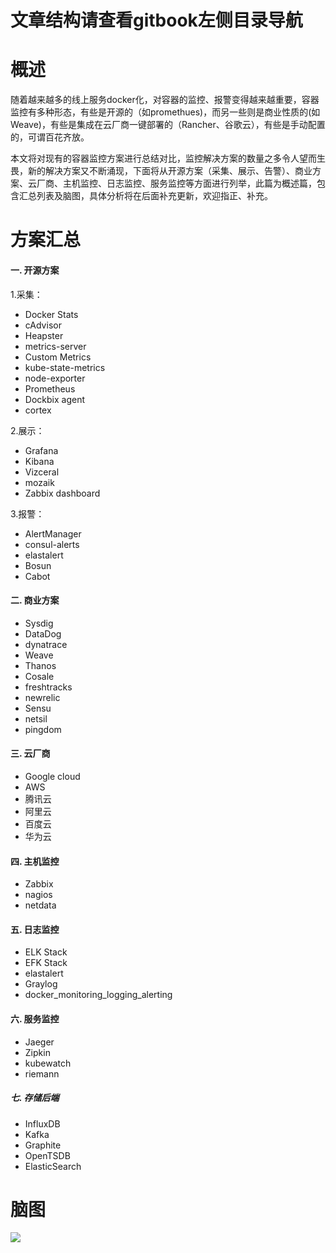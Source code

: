 
# 文章结构请查看gitbook左侧目录导航


# 概述

  随着越来越多的线上服务docker化，对容器的监控、报警变得越来越重要，容器监控有多种形态，有些是开源的（如promethues)，而另一些则是商业性质的(如Weave)，有些是集成在云厂商一键部署的（Rancher、谷歌云），有些是手动配置的，可谓百花齐放。
  
  本文将对现有的容器监控方案进行总结对比，监控解决方案的数量之多令人望而生畏，新的解决方案又不断涌现，下面将从开源方案（采集、展示、告警）、商业方案、云厂商、主机监控、日志监控、服务监控等方面进行列举，此篇为概述篇，包含汇总列表及脑图，具体分析将在后面补充更新，欢迎指正、补充。

# 方案汇总
  
#### 一. 开源方案

1.采集：

* Docker Stats
* cAdvisor
* Heapster
* metrics-server
* Custom Metrics
* kube-state-metrics
* node-exporter
* Prometheus
* Dockbix agent
* cortex

2.展示：

* Grafana
* Kibana
* Vizceral
* mozaik
* Zabbix dashboard

3.报警：

* AlertManager
* consul-alerts
* elastalert
* Bosun
* Cabot

#### 二. 商业方案

* Sysdig
* DataDog
* dynatrace
* Weave
* Thanos
* Cosale
* freshtracks
* newrelic
* Sensu
* netsil
* pingdom
    
#### 三. 云厂商

* Google cloud
* AWS
* 腾讯云
* 阿里云
* 百度云
* 华为云

#### 四. 主机监控

* Zabbix
* nagios
* netdata

#### 五. 日志监控

* ELK Stack
* EFK Stack
* elastalert
* Graylog
* docker_monitoring_logging_alerting

#### 六. 服务监控

* 	Jaeger
* 	Zipkin
* 	kubewatch
* 	riemann
    
##### 七. 存储后端

* 	InfluxDB
* 	Kafka
* 	Graphite
* 	OpenTSDB
* 	ElasticSearch
  
# 脑图
![](http://www.xuyasong.com/wp-content/uploads/2019/01/26dc8b2a26b9a9a8604f817ed9876054-1.png)
